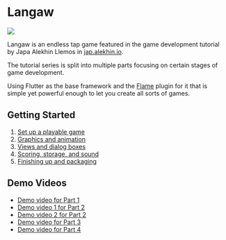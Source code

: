 # Langaw

![](https://jap.alekhin.io/wp-content/uploads/2019/04/update-highscore-test.jpg)

Langaw is an endless tap game featured in the game development tutorial by Japa Alekhin Llemos in [jap.alekhin.io](https://jap.alekhin.io).

The tutorial series is split into multiple parts focusing on certain stages of game development.

Using Flutter as the base framework and the [Flame](https://github.com/luanpotter/flame) plugin for it that is simple yet powerful enough to let you create all sorts of games.

## Getting Started

1. [Set up a playable game](https://jap.alekhin.io/2d-casual-mobile-game-tutorial-flame-flutter-part-1)
0. [Graphics and animation](https://jap.alekhin.io/game-graphics-and-animation-tutorial-flame-flutter-part-2)
0. [Views and dialog boxes](https://jap.alekhin.io/views-dialog-boxes-tutorial-flame-flutter-part-3)
0. [Scoring, storage, and sound](https://jap.alekhin.io/scoring-storage-sound-tutorial-flame-flutter-part-4)
0. [Finishing up and packaging](https://jap.alekhin.io/game-finishing-packaging-tutorial-flame-flutter-part-5)

## Demo Videos

* [Demo video for Part 1](http://www.youtube.com/watch?v=_BlANH2wUj0 "Langaw Game Demo 1 - Flame/Flutter Game Making Tutorial")
* [Demo video 1 for Part 2](http://www.youtube.com/watch?v=DTwmKUUOQCE "Langaw Game - Flame/Flutter Game Making Tutorial (Part 2, Demo 1)")
* [Demo video 2 for Part 2](http://www.youtube.com/watch?v=-yJCJBQE3cg "Langaw Game - Flame/Flutter Game Making Tutorial (Part 2, Demo 2)")
* [Demo video for Part 3](https://www.youtube.com/watch?v=-vk935e_ewY "Langaw Game - Langaw Game - Flame/Flutter Game Making Tutorial (Part 3 Demo)")
* [Demo video for Part 4](https://www.youtube.com/watch?v=eAaikwyDSoU&t=62s "Langaw Game - Flame/Flutter Game Making Tutorial (Part 4 Demo)")